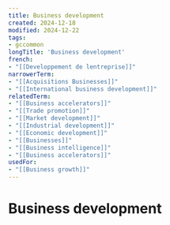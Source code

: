 ```yaml
---
title: Business development
created: 2024-12-18
modified: 2024-12-22
tags:
- gccommon
longTitle: 'Business development'
french:
- "[[Developpement de lentreprise]]"
narrowerTerm:
- "[[Acquisitions Businesses]]"
- "[[International business development]]"
relatedTerm:
- "[[Business accelerators]]"
- "[[Trade promotion]]"
- "[[Market development]]"
- "[[Industrial development]]"
- "[[Economic development]]"
- "[[Businesses]]"
- "[[Business intelligence]]"
- "[[Business accelerators]]"
usedFor:
- "[[Business growth]]"
---
```

# Business development
